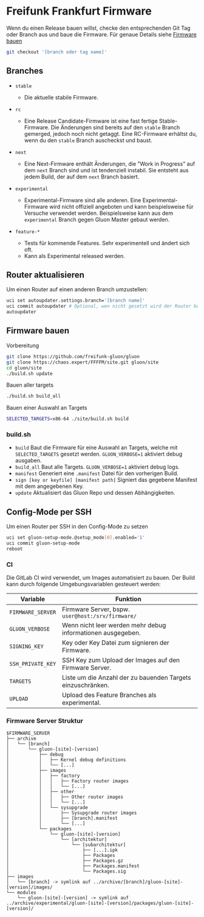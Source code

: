 # Freifunk Frankfurt Firmware
Wenn du einen Release bauen willst, checke den entsprechenden Git Tag oder Branch aus und baue die Firmware.
Für genaue Details siehe [Firmware bauen](#firmware-bauen)
```bash
git checkout '[branch oder tag name]'
```

## Branches
* `stable`
  * Die aktuelle stabile Firmware.

* `rc`
  * Eine Release Candidate-Firmware ist eine fast fertige Stable-Firmware.
    Die Änderungen sind bereits auf den `stable` Branch gemerged, jedoch noch nicht getaggt.
    Eine RC-Firmware erhältst du, wenn du den `stable` Branch auscheckst und baust.

* `next`
  * Eine Next-Firmware enthält Änderungen, die "Work in Progress" auf dem `next` Branch sind und ist tendenziell instabil.
    Sie entsteht aus jedem Build, der auf dem `next` Branch basiert.

* `experimental`
  * Experimental-Firmware sind alle anderen.
    Eine Experimental-Firmware wird nicht offiziell angeboten und kann beispielsweise für Versuche verwendet werden.
    Beispielsweise kann aus dem `experimental` Branch gegen Gluon Master gebaut werden.

* `feature-*`
  * Tests für kommende Features. Sehr experimentell und ändert sich oft.
  * Kann als Experimental released werden.

## Router aktualisieren
Um einen Router auf einen anderen Branch umzustellen:
```bash
uci set autoupdater.settings.branch='[branch name]'
uci commit autoupdater # Optional, wen nicht gesetzt wird der Router beim nächsten release des alten branches mit aktualisiert
autoupdater
```

## Firmware bauen
Vorbereitung
```bash
git clone https://github.com/freifunk-gluon/gluon
git clone https://chaos.expert/FFFFM/site.git gluon/site
cd gluon/site
./build.sh update
```

Bauen aller targets
```bash
./build.sh build_all
```

Bauen einer Auswahl an Targets
```bash
SELECTED_TARGETS=x86-64 ./site/build.sh build
```

### build.sh
* `build`
  Baut die Firmware für eine Auswahl an Targets, welche mit `SELECTED_TARGETS` gesetzt werden.
  `GLUON_VERBOSE=1` aktiviert debug ausgaben.
* `build_all`
  Baut alle Targets.
  `GLUON_VERBOSE=1` aktiviert debug logs.
* `manifest`
  Generiert eine `.manifest` Datei für den vorherigen Build.
* `sign [key or keyfile] [manifest path]`
  Signiert das gegebene Manifest mit dem angegebenen Key.
* `update`
  Aktualisiert das Gluon Repo und dessen Abhängigkeiten.

## Config-Mode per SSH
Um einen Router per SSH in den Config-Mode zu setzen
```bash
uci set gluon-setup-mode.@setup_mode[0].enabled='1'
uci commit gluon-setup-mode
reboot
```

### CI
Die GitLab CI wird verwendet, um Images automatisiert zu bauen. Der Build kann durch folgende Umgebungsvariablen gesteuert werden:

| Variable          | Funktion                                                    |
|-------------------|-------------------------------------------------------------|
| `FIRMWARE_SERVER` | Firmware Server, bspw. `user@host:/srv/firmware/`           |
| `GLUON_VERBOSE`   | Wenn nicht leer werden mehr debug informationen ausgegeben. |
| `SIGNING_KEY`     | Key oder Key Datei zum signieren der Firmware.              |
| `SSH_PRIVATE_KEY` | SSH Key zum Upload der Images auf den Firmware Server.      |
| `TARGETS`         | Liste um die Anzahl der zu bauenden Targets einzuschränken. |
| `UPLOAD`          | Upload  des Feature Branches als experimental.              |

### Firmware Server Struktur
```
$FIRMWARE_SERVER
├── archive
│   └── [branch]
│       └── gluon-[site]-[version]
│           ├── debug
│           │   ├── Kernel debug definitions
│           │   └── [...]
│           ├── images
│           │   ├── factory
│           │   │   ├── Factory router images
│           │   │   └── [...]
│           │   ├── other
│           │   │   ├── Other router images
│           │   │   └── [...]
│           │   └── sysupgrade
│           │       ├── Sysupgrade router images
│           │       ├── [branch].manifest
│           │       └── [...]
│           └── packages
│               └── gluon-[site]-[version]
│                   └── [architektur]
│                       └── [subarchitektur]
│                           ├── [...].ipk
│                           ├── Packages
│                           ├── Packages.gz
│                           ├── Packages.manifest
│                           └── Packages.sig
├── images
│   └── [branch] -> symlink auf ../archive/[branch]/gluon-[site]-[version]/images/
└── modules
    └── gluon-[site]-[version] -> symlink auf ../archive/experimental/gluon-[site]-[version]/packages/gluon-[site]-[version]/
```
